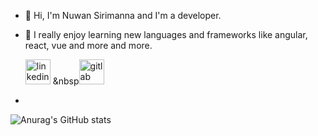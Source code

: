 - 👋 Hi, I'm Nuwan Sirimanna and I'm a developer.
- 🔭 I really enjoy learning new languages and frameworks like angular, react, vue and more and more.

  [<img src='https://cdn.jsdelivr.net/npm/simple-icons@3.0.1/icons/linkedin.svg' alt='linkedin' height='40'>](https://www.linkedin.com/in/nuwan-sirimanna/) &nbsp[<img src='https://cdn.jsdelivr.net/npm/simple-icons@3.0.1/icons/gitlab.svg' alt='gitlab' height='40'>](nickyy97)  
-

![Anurag's GitHub stats](https://github-readme-stats.vercel.app/api?username=nickyy97&show_icons=true&theme=radical)


